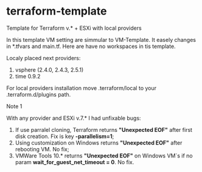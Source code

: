 # terraform-template
Template for Terraform v.* + ESXi with local providers

In this template VM setting are simmular to VM-Template. It easely changes in *.tfvars and main.tf. Here are have no workspaces in tis template.

Localy placed next providers:
1. vsphere (2.4.0, 2.4.3, 2.5.1)
2. time 0.9.2

For local providers installation move .terraform/local to your .terraform.d/plugins path.

Note 1

With any provider and ESXi v.7.* I had unfixable bugs:
1. If use parralel cloning, Terraform returns **"Unexpected EOF"** after first disk creation. Fix is key **-parallelism=1**;
2. Using customization on Windows returns **"Unexpected EOF"** after rebooting VM. No fix;
3. VMWare Tools 10.* returns **"Unexpected EOF"** on Windows VM`s if no param **wait_for_guest_net_timeout = 0**. No fix.
